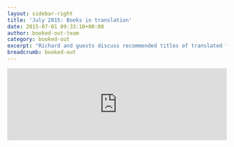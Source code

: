 ```yaml
---
layout: sidebar-right
title: 'July 2015: Books in translation'
date: 2015-07-01 09:33:10+00:00
author: booked-out-team
category: booked-out
excerpt: "Richard and guests discuss recommended titles of translated fiction including <cite>Miss Smilla's Feeling for Snow</cite> by Peter Hoeg, <cite>The letter for the King</cite> by Tonke Dragt, <cite>Out Stealing Horses</cite> by Per Petterson, <cite>The Dead Lake</cite> by Hamid Ismailov, and <cite>The Ghost Rider</cite> by Ismail Kadare."
breadcrumb: booked-out
---
```

<iframe width="100%" height="166" scrolling="no" frameborder="no" src="https://w.soundcloud.com/player/?url=https%3A//api.soundcloud.com/tracks/216129388&amp;color=ff5500&amp;auto_play=false&amp;hide_related=false&amp;show_comments=true&amp;show_user=true&amp;show_reposts=false"></iframe>
